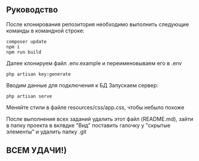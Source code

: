 ## Руководство

После клонирования репозитория необходимо выполнить следующие команды в командной строке:

```
composer update
npm i
npm run build
```
Далее клонируем файл .env.example и переименовываем его в .env
```
php artisan key:generate
```
Вводим данные для подключения к БД
Запускаем сервер:
```
php artisan serve
```

Меняйте стили в файле resources/css/app.css, чтобы небыло похоже

После выполнения всех заданий удалить этот файл (README.md), зайти в папку проекта в вклвдке "Вид" поставить галочку у "скрытые элементы" и удалить папку .git

## ВСЕМ УДАЧИ!)
